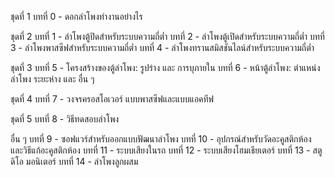 ชุดที่ 1
บทที่ 0 - ดอกลำโพงทำงานอย่างไร

ชุดที่ 2
บทที่ 1 - ลำโพงตู้ปิดสำหรับระบบความถี่ต่ำ
บทที่ 2 - ลำโพงตู้เปิดสำหรับระบบความถี่ต่ำ
บทที่ 3 - ลำโพงพาสซีฟสำหรับระบบความถี่ต่ำ
บทที่ 4 - ลำโพงทรานสมิสชันไลน์สำหรับระบบความถี่ต่ำ

ชุดที่ 3
บทที่ 5 - โครงสร้างของตู้ลำโพง: รูปร่าง และ การบุภายใน
บทที่ 6 - หน้าตู้ลำโพง: ตำแหน่งลำโพง ระยะห่าง และ อื่น ๆ

ชุดที่ 4
บทที่ 7 - วงจรครอสโอเวอร์ แบบพาสซีฟและแบบแอคทีฟ

ชุดที่ 5
บทที่ 8 - วิธีทดสอบลำโพง

อื่น ๆ
บทที่ 9 - ซอฟแวร์สำหรับออกแบบฟัฒนาลำโพง
บทที่ 10 - อุปกรณ์สำหรับวัดอะคูสติกห้อง และวิธีแก้อะคูสติกห้อง
บทที่ 11 - ระบบเสียงในรถ
บทที่ 12 - ระบบเสียงโฮมเธียเตอร์
บทที่ 13 - สตูดิโอ มอนิเตอร์
บทที่ 14 - ลำโพงลูกผสม